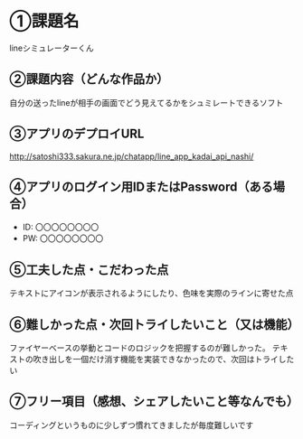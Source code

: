 # ①課題名
lineシミュレーターくん

## ②課題内容（どんな作品か）
自分の送ったlineが相手の画面でどう見えてるかをシュミレートできるソフト

## ③アプリのデプロイURL
http://satoshi333.sakura.ne.jp/chatapp/line_app_kadai_api_nashi/

## ④アプリのログイン用IDまたはPassword（ある場合）
- ID: 〇〇〇〇〇〇〇〇
- PW: 〇〇〇〇〇〇〇〇

## ⑤工夫した点・こだわった点
テキストにアイコンが表示されるようにしたり、色味を実際のラインに寄せた点

## ⑥難しかった点・次回トライしたいこと（又は機能）
ファイヤーベースの挙動とコードのロジックを把握するのが難しかった。
テキストの吹き出しを一個だけ消す機能を実装できなかったので、次回はトライしたい

## ⑦フリー項目（感想、シェアしたいこと等なんでも）
コーディングというものに少しずつ慣れてきましたが毎度難しいです
